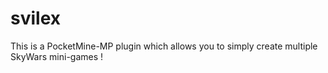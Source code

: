 # svilex
This is a PocketMine-MP plugin which allows you to simply create multiple SkyWars mini-games !
